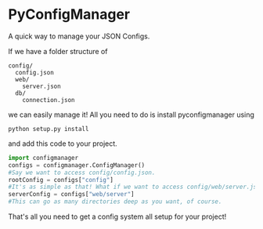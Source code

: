 # PyConfigManager

A quick way to manage your JSON Configs. 

If we have a folder structure of 
```
config/
  config.json
  web/
    server.json
  db/
    connection.json
```
we can easily manage it! All you need to do is install pyconfigmanager using 

```
python setup.py install
```
and add this code to your project.

```py
import configmanager
configs = configmanager.ConfigManager()
#Say we want to access config/config.json. 
rootConfig = configs["config"]
#It's as simple as that! What if we want to access config/web/server.json? Simple! 
serverConfig = configs["web/server"]
#This can go as many directories deep as you want, of course.
```

That's all you need to get a config system all setup for your project!
